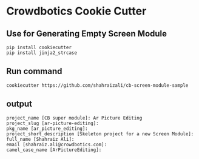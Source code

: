 # Crowdbotics Cookie Cutter

## Use for Generating Empty Screen Module


```
pip install cookiecutter
pip install jinja2_strcase
```

## Run command
```
cookiecutter https://github.com/shahraizali/cb-screen-module-sample
```

## output
```
project_name [CB super module]: Ar Picture Editing
project_slug [ar-picture-editing]: 
pkg_name [ar_picture_editing]: 
project_short_description [Skeleton project for a new Screen Module]: 
full_name [Shahraiz Ali]: 
email [shahraiz.ali@crowdbotics.com]: 
camel_case_name [ArPictureEditing]: 
```